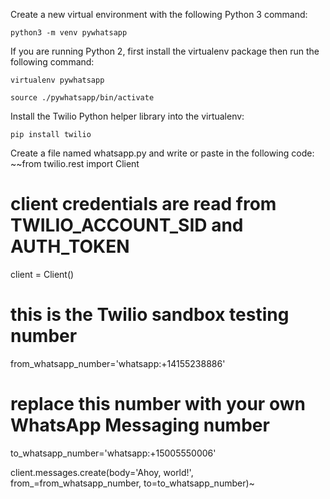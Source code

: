 
Create a new virtual environment with the following Python 3 command:
~~~
python3 -m venv pywhatsapp
~~~
If you are running Python 2, first install the virtualenv package then run the following command:
~~~
virtualenv pywhatsapp
~~~

~~~
source ./pywhatsapp/bin/activate
~~~
Install the Twilio Python helper library into the virtualenv:

~~~
pip install twilio
~~~
Create a file named whatsapp.py and write or paste in the following code:
~~from twilio.rest import Client

# client credentials are read from TWILIO_ACCOUNT_SID and AUTH_TOKEN
client = Client()

# this is the Twilio sandbox testing number
from_whatsapp_number='whatsapp:+14155238886'
# replace this number with your own WhatsApp Messaging number
to_whatsapp_number='whatsapp:+15005550006'

client.messages.create(body='Ahoy, world!',
                       from_=from_whatsapp_number,
                       to=to_whatsapp_number)~

~~~
